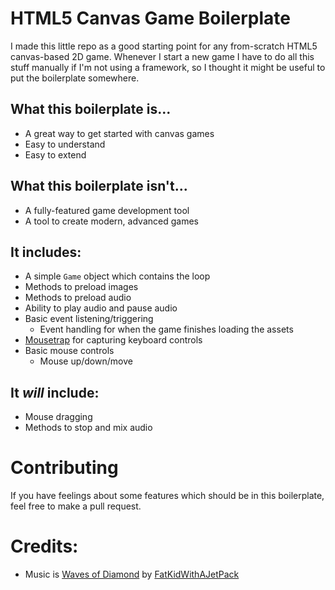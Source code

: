 # HTML5 Canvas Game Boilerplate

I made this little repo as a good starting point for any from-scratch HTML5 canvas-based 2D game. Whenever I start a new game I have to do all this stuff manually if I'm not using a framework, so I thought it might be useful to put the boilerplate somewhere.

## What this boilerplate is...

* A great way to get started with canvas games
* Easy to understand
* Easy to extend

## What this boilerplate isn't...

* A fully-featured game development tool
* A tool to create modern, advanced games

## It includes:

* A simple `Game` object which contains the loop
* Methods to preload images
* Methods to preload audio
* Ability to play audio and pause audio
* Basic event listening/triggering
	* Event handling for when the game finishes loading the assets
* [Mousetrap](http://craig.is/killing/mice) for capturing keyboard controls
* Basic mouse controls
	* Mouse up/down/move

## It *will* include:

* Mouse dragging
* Methods to stop and mix audio

# Contributing

If you have feelings about some features which should be in this boilerplate, feel free to make a pull request.

# Credits:

* Music is [Waves of Diamond](http://www.newgrounds.com/audio/listen/277098) by [FatKidWithAJetPack](http://fatkidwitajetpak.newgrounds.com/)